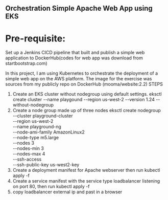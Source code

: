 ## Orchestration Simple Apache Web App using EKS
# Pre-requisite: 
Set up a Jenkins CICD pipeline that built and publish a simple web application to DockerHub(codes for web app was download from startbootstrap.com)

In this project, I am using Kubernetes to orchestrate the deployment of a simple web app on the AWS platform.
The image for the exercise was sources from my publicly repo on DockerHub (mooma/website:2.2)
STEPS
1.  Create an EKS cluster without nodegroup using default settings.
    eksctl create cluster --name playgound --region us-west-2 --version 1.24  --without-nodegroup
2.  Create a node group made up of three nodes
    eksctl create nodegroup \
      --cluster playground-cluster \
      --region us-west-2 \
      --name playground-ng \
      --node-ami-family AmazonLinux2 \
      --node-type m5.large \
      --nodes 3 \
      --nodes-min 3 \
      --nodes-max 4 \
      --ssh-access \
      --ssh-public-key us-west2-key
3.  Create a deployment manifest for Apache webserver then run
    kubectl apply -f <deployment name>
4.  Create a service manifest with the service type loadbalancer listening on port 80, then run
    kubectl apply -f <service name>
5.  copy loadbalancer external ip and past in a browser